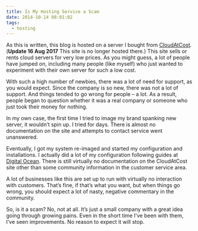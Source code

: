 ```yaml
---
title: Is My Hosting Service a Scam
date: 2014-10-14 08:01:02
tags: 
  - hosting
---
```


As this is written, this blog is hosted on a server I bought from [CloudAtCost](http://cloudatcost.com/). (**Update 16 Aug 2017** This site is no longer hosted there.) This site sells or rents cloud servers for very low prices. As you might guess, a lot of people have jumped on, including many people (like myself) who just wanted to experiment with their own server for such a low cost.

With such a high number of newbies, there was a lot of need for support, as you would expect. Since the company is so new, there was not a lot of support. And things tended to go wrong for people – a lot. As a result, people began to question whether it was a real company or someone who just took their money for nothing.

In my own case, the first time I tried to image my brand spanking new server, it wouldn’t spin up. I tried for days. There is almost no documentation on the site and attempts to contact service went unanswered.

Eventually, I got my system re-imaged and started my configuration and installations. I actually did a lot of my configuration following guides at [Digital Ocean](https://www.digitalocean.com/). There is still virtually no documentation on the CloudAtCost site other than some community information in the customer service area.

A lot of businesses like this are set up to run with virtually no interaction with customers. That’s fine, if that’s what you want, but when things go wrong, you should expect a lot of nasty, negative commentary in the community.

So, is it a scam? No, not at all. It’s just a small company with a great idea going through growing pains. Even in the short time I’ve been with them, I’ve seen improvements. No reason to expect it will stop.
